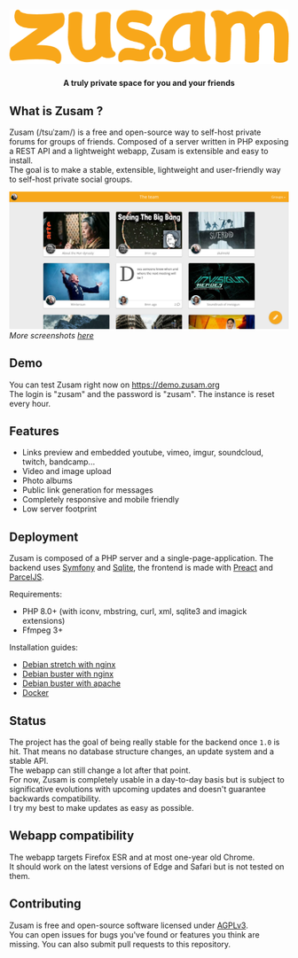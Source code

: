 <h1 align="center">
    <img src="app/src/assets/zusam_logo.png">
</h1>

<h4 align="center">A truly private space for you and your friends</h4>

## What is Zusam ?
Zusam (/tsuˈzam/) is a free and open-source way to self-host private forums for groups of friends. Composed of a server written in PHP exposing a REST API and a lightweight webapp, Zusam is extensible and easy to install.  
The goal is to make a stable, extensible, lightweight and user-friendly way to self-host private social groups.

<span align="center">
    <img src="readme/screenshot.jpg">
</span>
<em>More screenshots <a href="readme">here</a></em>

## Demo
You can test Zusam right now on https://demo.zusam.org  
The login is "zusam" and the password is "zusam". The instance is reset every hour.

## Features
- Links preview and embedded youtube, vimeo, imgur, soundcloud, twitch, bandcamp...
- Video and image upload
- Photo albums
- Public link generation for messages
- Completely responsive and mobile friendly
- Low server footprint

## Deployment
Zusam is composed of a PHP server and a single-page-application.
The backend uses [Symfony](https://symfony.com) and [Sqlite](https://sqlite.org), the frontend is made with [Preact](https://preactjs.com) and [ParcelJS](https://parceljs.org).

Requirements:
- PHP 8.0+ (with iconv, mbstring, curl, xml, sqlite3 and imagick extensions)
- Ffmpeg 3+

Installation guides:
- [Debian stretch with nginx](documentation/debian-stretch-nginx.md)
- [Debian buster with nginx](documentation/debian-buster-nginx.md)
- [Debian buster with apache](documentation/debian-buster-apache.md)
- [Docker](documentation/docker.md)

## Status
The project has the goal of being really stable for the backend once `1.0` is hit. That means no database structure changes, an update system and a stable API.  
The webapp can still change a lot after that point.  
For now, Zusam is completely usable in a day-to-day basis but is subject to significative evolutions with upcoming updates and doesn't guarantee backwards compatibility.  
I try my best to make updates as easy as possible.

## Webapp compatibility
The webapp targets Firefox ESR and at most one-year old Chrome.  
It should work on the latest versions of Edge and Safari but is not tested on them.

## Contributing
Zusam is free and open-source software licensed under [AGPLv3](https://www.gnu.org/licenses/agpl.html).  
You can open issues for bugs you've found or features you think are missing. You can also submit pull requests to this repository.
